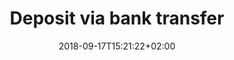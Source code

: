 ---
date: 2018-09-17T15:21:22+02:00
title: Deposit via bank transfer
description: Basic overview of an example flow to facilitate end-user deposits via bank transfer.
weight: 2
---